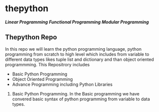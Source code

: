 # thepython
***Linear Programming***
***Functional Programming***
***Modular Programming***

## Thepython Repo
In this repo we will learn the python programming language, python programming from scratch to high level which includes from variable to different data types likes tuple list and dictionary and than object oriented programmming.
This Repositrory includes
- Basic Python Programming
- Object Oriented Programming
- Advance Programming including Python Libraries
1. Basic Python Programming.
    In the Basic programming we have convered basic syntax of python programming from variable to data types.
